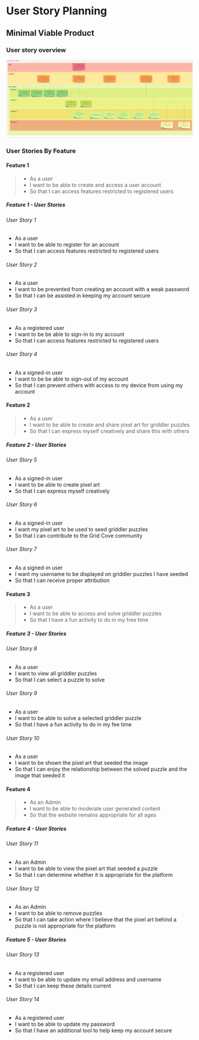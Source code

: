 # User Story Planning

## Minimal Viable Product

### User story overview

![Minimal Viable Product user story overview](./images//user-story-planning-mvp.PNG)

### User Stories By Feature

#### Feature 1

> - As a user
> - I want to be able to create and access a user account
> - So that I can access features restricted to registered users

##### Feature 1 - User Stories

###### User Story 1

- As a user
- I want to be able to register for an account
- So that I can access features restricted to registered users

###### User Story 2

- As a user
- I want to be prevented from creating an account with a weak password
- So that I can be assisted in keeping my account secure

###### User Story 3

- As a registered user
- I want to be be able to sign-in to my account
- So that I can access features restricted to registered users

###### User Story 4

- As a signed-in user
- I want to be be able to sign-out of my account
- So that I can prevent others with access to my device from using my account

#### Feature 2

> - As a user
> - I want to be able to create and share pixel art for griddler puzzles
> - So that I can express myself creatively and share this with others

##### Feature 2 - User Stories

###### User Story 5

- As a signed-in user
- I want to be able to create pixel art
- So that I can express myself creatively

###### User Story 6

- As a signed-in user
- I want my pixel art to be used to seed griddler puzzles
- So that I can contribute to the Grid Cove community

###### User Story 7

- As a signed-in user
- I want my username to be displayed on griddler puzzles I have seeded
- So that I can receive proper attribution

#### Feature 3

> - As a user
> - I want to be able to access and solve griddler puzzles
> - So that I have a fun activity to do in my free time

##### Feature 3 - User Stories

###### User Story 8

- As a user
- I want to view all griddler puzzles
- So that I can select a puzzle to solve

###### User Story 9

- As a user
- I want to be able to solve a selected griddler puzzle
- So that I have a fun activity to do in my fee time

###### User Story 10

- As a user
- I want to be shown the pixel art that seeded the image
- So that I can enjoy the relationship between the solved puzzle and the image that seeded it

#### Feature 4

> - As an Admin
> - I want to be able to moderate user generated content
> - So that the website remains appropriate for all ages

##### Feature 4 - User Stories

###### User Story 11

- As an Admin
- I want to be able to view the pixel art that seeded a puzzle
- So that I can determine whether it is appropriate for the platform

###### User Story 12

- As an Admin
- I want to be able to remove puzzles
- So that I can take action where I believe that the pixel art behind a puzzle is not appropriate for the platform

##### Feature 5 - User Stories

###### User Story 13

- As a registered user
- I want to be able to update my email address and username
- So that I can keep these details current

###### User Story 14

- As a registered user
- I want to be able to update my password
- So that I have an additional tool to help keep my account secure
